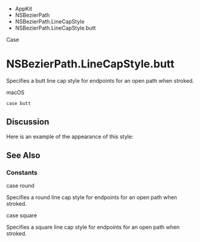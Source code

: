 

- AppKit
- NSBezierPath
- NSBezierPath.LineCapStyle
-  NSBezierPath.LineCapStyle.butt 

Case

# NSBezierPath.LineCapStyle.butt

Specifies a butt line cap style for endpoints for an open path when stroked.

macOS

``` source
case butt
```

## Discussion

Here is an example of the appearance of this style:

## See Also

### Constants

case round

Specifies a round line cap style for endpoints for an open path when stroked.

case square

Specifies a square line cap style for endpoints for an open path when stroked.

